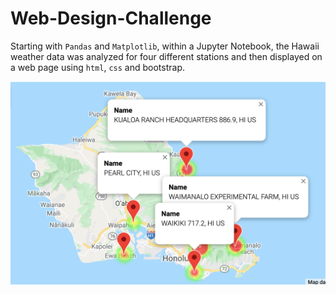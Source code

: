 # Web-Design-Challenge

Starting with `Pandas` and `Matplotlib`, within a Jupyter Notebook, the Hawaii weather data was analyzed for four different stations and then displayed on a web page using `html`, `css` and bootstrap. 

![Hawaii Map](visualizations/hawaii_locations.png)
